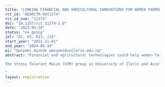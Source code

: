 ```yaml
---
title: "LINKING FINANCIAL AND AGRICULTURAL INNOVATIONS FOR WOMEN FARMERS’ RESILIENCE IN NIGERIA"
rct_id: "AEARCTR-0011274"
rct_id_num: "11274"
doi: "10.1257/rct.11274-1.0"
date: "2023-04-20"
status: "on_going"
jel: "O1, O3, O13, J16"
start_year: "2021-11-01"
end_year: "2024-06-30"
pi: "Opeyemi Ayinde opeyemi@unilorin.edu.ng"
abstract: "Financial and agricultural technologies could help women farmers in Nigeria to build their resilience to shocks. Among the most promising of the agricultural  innovations are stress-tolerant crop varieties, an improved maize developed by the International Institute for Tropical Agriculture (IITA) through the Stress Tolerant Maize for Africa (STMA) project. These seed varieties have proven to sustain yields during moderate mid-season drought. Financial technologies such as financial literacy, Area yield index insurance  build resilience by providing financial literacy and payments in the event of insured losses. Index insurance bases payouts on an index of factors, such as rainfall or vegetation growth, that predict crop losses in an area. Because this type of insurance does not require a direct verification of losses, it can be made available at a much lower cost than conventional insurance and cost-effectively scaled across dispersed rural communities. On their own, these two innovations separately may not adequately promote resilience among farmers, particularly women. It is important to build our understanding of how to integrate these two technologies into comprehensive solutions to manage weather-related risk and how they might be tailored to meet the different needs and attitudes of women and men. Hence The University of Ilorin (UNILORIN), is committed to rigorously testing the interlinked effort of financial services, insurance,  and use of stress tolerant  seeds that will help build resilience among smallholder women farmers in Nigeria. Our primary null hypotheses are that: (1)There is no significant difference in access to financial services, stress tolerant  seeds and formal insurance among men and women smallholder farmers. (2) There is no significant effect of adoption of stress tolerant maize on  productivity of men and women smallholder farmers; (3) There is no significant effect of financial literacy, insurance and stress tolerant maize seed on the resilience of men and women smallholder farmers.
The Stress Tolerant Maize (STM) group in University of Ilorin and Accelerating Genetic Gains in Maize and Wheat for Improved Livelihoods project (AGG) of IITA project will provides logistic support for the research. The research will use STM and AGG interventions as laboratories for assessing the impact of interlinking of insurance and financial services with stress tolerant seeds in building resilience among women smallholders in Nigeria. The research partners are National Agricultural insurance Corporation (NAIC) in Nigeria and Shine  Initiative for Empowerment of Rural Dwellers, division of Arise Microfinance Bank.
"
layout: registration
---
```


